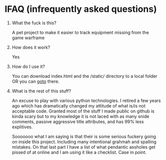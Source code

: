 
# IFAQ (infrequently asked questions)

1. What the fuck is this?

    A pet project to make it easier to track equipment missing from the game warframe

2. How does it work?

    Yes

3. How do I use it?

    You can download index.html and the /static/ directory to a local folder OR you can [goto](devdave.github.id/wfmastery) there.


4. What is the rest of this stuff?

    An excuse to play with various python technologies.  I retired a few years ago which has dramatically changed
    my attitude of what is/is not acceptable code.  Granted most of the stuff I made public on github is kinda scary
    but to my knowledge it is not laced with as many snide comments, passive aggressive title attributes, and has 99% less
    explitives.


    Sooooooo what I am saying is that their is some serious fuckery going on inside this project.  Including many intentional grahmah and spalling mistakes.  On that
    last part I have a list of what pendantic assholes get pissed of at online and I am using it like a checklist.  Case in point.
